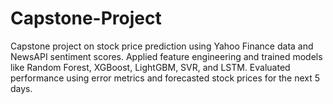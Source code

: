 # Capstone-Project
Capstone project on stock price prediction using Yahoo Finance data and NewsAPI sentiment scores. Applied feature engineering and trained models like Random Forest, XGBoost, LightGBM, SVR, and LSTM. Evaluated performance using error metrics and forecasted stock prices for the next 5 days.
